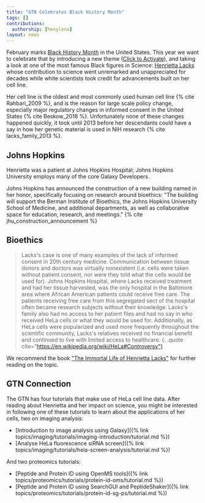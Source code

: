 ```yaml
---
title: "GTN Celebrates Black History Month"
tags: []
contributions:
  authorship: [hexylena]
layout: news
---
```


February marks [Black History Month](https://en.wikipedia.org/wiki/Black_History_Month) in the United States. This year we want to celebrate that by introducing a new theme (<a href="#" onclick="setTheme('blm')">Click to Activate</a>), and taking a look at one of the most famous Black figures in Science: [Henrietta Lacks](https://en.wikipedia.org/wiki/Henrietta_Lacks) whose contribution to science went unremarked and unappreciated for decades while white scientists took credit for advancements built on her cell line.

Her cell line is the oldest and most commonly used human cell line {% cite Rahbari_2009 %}, and is the reason for large scale policy change, especially major regulatory changes in informed consent in the United States {% cite Beskow_2016 %}. Unfortunately none of these changes happened quickly, it took until 2013 before her descendants could have a say in how her genetic material is used in NIH research {% cite lacks_family_2013 %}.

## Johns Hopkins

Henrietta was a patient at Johns Hopkins Hospital; Johns Hopkins University employs many of the core Galaxy Developers.

Johns Hopkins has announced the construction of a new building named in her honor, specifically focusing on research around bioethics: "The building will support the Berman Institute of Bioethics, the Johns Hopkins University School of Medicine, and additional departments, as well as collaborative space for education, research, and meetings.” {% cite jhu_construction_announcement %}

## Bioethics

> Lacks's case is one of many examples of the lack of informed consent in 20th century medicine. Communication between tissue donors and doctors was virtually nonexistent (i.e. cells were taken without patient consent, nor were they told what the cells would be used for). Johns Hopkins Hospital, where Lacks received treatment and had her tissue harvested, was the only hospital in the Baltimore area where African American patients could receive free care. The patients receiving free care from this segregated sect of the hospital often became research subjects without their knowledge. Lacks's family also had no access to her patient files and had no say in who received HeLa cells or what they would be used for. Additionally, as HeLa cells were popularized and used more frequently throughout the scientific community, Lacks's relatives received no financial benefit and continued to live with limited access to healthcare.
{: .quote cite="https://en.wikipedia.org/wiki/HeLa#Controversy"}

We recommend the book ["The Immortal Life of Henrietta Lacks"](https://en.wikipedia.org/wiki/The_Immortal_Life_of_Henrietta_Lacks) for further reading on the topic.

## GTN Connection

The GTN has four tutorials that make use of HeLa cell line data. After reading about Henrietta and her impact on science, you might be interested in following one of these tutorials to learn about the applications of her cells, two on imaging analysis:

- [Introduction to image analysis using Galaxy]({% link topics/imaging/tutorials/imaging-introduction/tutorial.md %})
- [Analyse HeLa fluorescence siRNA screen]({% link topics/imaging/tutorials/hela-screen-analysis/tutorial.md %})

And two proteomics tutorials:

- [Peptide and Protein ID using OpenMS tools]({% link topics/proteomics/tutorials/protein-id-oms/tutorial.md %})
- [Peptide and Protein ID using SearchGUI and PeptideShaker]({% link topics/proteomics/tutorials/protein-id-sg-ps/tutorial.md %})
